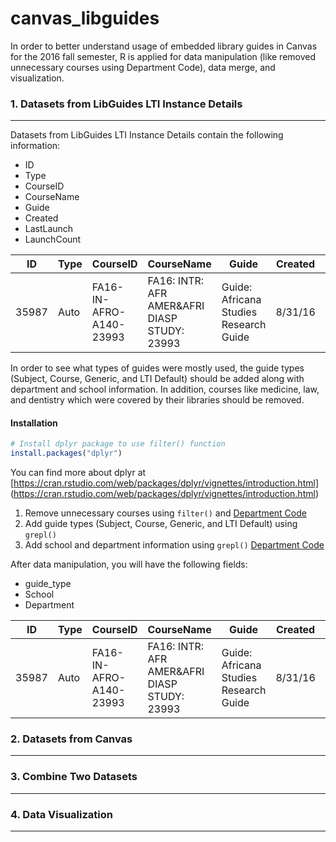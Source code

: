 # canvas_libguides

In order to better understand usage of embedded library guides in Canvas for the 2016 fall semester, R is applied for data manipulation (like removed unnecessary courses using Department Code), data merge, and visualization.

### 1. Datasets from LibGuides LTI Instance Details
------------------------------------------------------

Datasets from LibGuides LTI Instance Details contain the following information:
* ID
* Type
* CourseID
* CourseName
* Guide
* Created
* LastLaunch
* LaunchCount

| ID    | Type | CourseID                | CourseName                                   | Guide                                  | Created | LastLaunch | LaunchCount |
| ----- | ---- | ----------------------- | -------------------------------------------- | -------------------------------------- | ------- | ---------- | ----------- |
| 35987 | Auto | FA16-IN-AFRO-A140-23993 | FA16: INTR: AFR AMER&AFRI DIASP STUDY: 23993 | Guide: Africana Studies Research Guide | 8/31/16 | 12/5/16    | 6           |

In order to see what types of guides were mostly used, the guide types (Subject, Course, Generic, and LTI Default) should be added along with department and school information. In addition, courses like medicine, law, and dentistry which were covered by their libraries should be removed.

#### Installation

``` r
# Install dplyr package to use filter() function
install.packages("dplyr")
```

You can find more about dplyr at [https://cran.rstudio.com/web/packages/dplyr/vignettes/introduction.html] (https://cran.rstudio.com/web/packages/dplyr/vignettes/introduction.html)

1. Remove unnecessary courses using `filter()` and [Department Code](http://registrar.iupui.edu/schedule.html)
2. Add guide types (Subject, Course, Generic, and LTI Default) using `grepl()`
3. Add school and department information using `grepl()` [Department Code](http://registrar.iupui.edu/schedule.html)

After data manipulation, you will have the following fields:
* guide_type
* School
* Department

| ID    | Type | CourseID                | CourseName                                   | Guide                                  | Created | LastLaunch | LaunchCount | guide_type | School       | Department            |
| ----- | ---- | ----------------------- | -------------------------------------------- | -------------------------------------- | ------- | ---------- | ----------- | ---------- | -----------  | --------------------- | 
| 35987 | Auto | FA16-IN-AFRO-A140-23993 | FA16: INTR: AFR AMER&AFRI DIASP STUDY: 23993 | Guide: Africana Studies Research Guide | 8/31/16 | 12/5/16    | 6           | Subject    | Liberal Arts | Afro-American Studies |

### 2. Datasets from Canvas
---------------------------

### 3. Combine Two Datasets
---------------------------

### 4. Data Visualization
---------------------------
